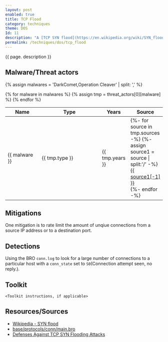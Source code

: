 ```yaml
---
layout: post
enabled: true
title: TCP Flood
category: techniques
theme: DOS
Id: 11
description: "A [TCP SYN flood](https://en.wikipedia.org/wiki/SYN_flood) is a form of denial-of-service attack in which an attacker sends a succession of SYN requests to a target's system in an attempt to consume enough server resources to make the system unresponsive to legitimate traffic"
permalink: /techniques/dos/tcp_flood
---
```

{{ page. description }}


## Malware/Threat actors

{% assign malwares = 'DarkComet,Operation Cleaver' | split: ',' %}

<div class="threat-actor-table">
<table>
    <colgroup>
        <col width="30%" />
        <col width="70%" />
    </colgroup>
    <thead>
        <tr class="header">
            <th>Name</th>
            <th>Type</th>
            <th>Years</th>
            <th>Source</th>
        </tr>
    </thead>
    <tbody>
        {% for malware in malwares %}
        <tr>
        {% assign tmp = threat_actors[0][malware] %}
            <td markdown="span">{{ malware }}</td>
            <td markdown="span">{{ tmp.type }}</td>
            <td markdown="span">{{ tmp.years }}</td>
            <td markdown="span">
                {%- for source in tmp.sources -%}
                    {%- assign source1 = source | split:'/' -%}
                    <a href="{{ source }}">{{ source1[-1] }}</a><br>
                {%- endfor -%}
            </td>
        </tr>
        {% endfor %}
    </tbody>
</table>
</div>


## Mitigations

One mitigation is to rate limit the amount of unqiue connections from a source IP address or to a destination port.

## Detections

Using the BRO `conn.log` to look for a large number of connections to a particular host with a `conn_state` set to `S0`(Connection attempt seen, no reply.).

## Toolkit

`<Toolkit instructions, if applicable>`

## Resources/Sources

* [Wikipedia - SYN flood](https://en.wikipedia.org/wiki/SYN_flood)
* [base/protocols/conn/main.bro](https://docs.zeek.org/en/stable/scripts/base/protocols/conn/main.bro.html#type-Conn::Info)
* [Defenses Against TCP SYN Flooding Attacks](https://www.cisco.com/c/en/us/about/press/internet-protocol-journal/back-issues/table-contents-34/syn-flooding-attacks.html)
